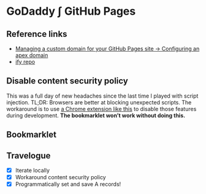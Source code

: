 # GoDaddy ∫ GitHub Pages

## Reference links

- [Managing a custom domain for your GitHub Pages site → Configuring an apex domain](https://docs.github.com/en/pages/configuring-a-custom-domain-for-your-github-pages-site/managing-a-custom-domain-for-your-github-pages-site#configuring-an-apex-domain)
- [ify repo](https://github.com/mattborn/ify)

## Disable content security policy

This was a full day of new headaches since the last time I played with script injection. TL;DR: Browsers are better at blocking unexpected scripts. The workaround is to use [a Chrome extension like this](https://chrome.google.com/webstore/detail/always-disable-content-se/ffelghdomoehpceihalcnbmnodohkibj) to disable those features during development. **The bookmarklet won’t work without doing this.**

## Bookmarklet

<div id="bookmarklet"></div>

## Travelogue

- [x] Iterate locally
- [x] Workaround content security policy
- [x] Programmatically set and save A records!
